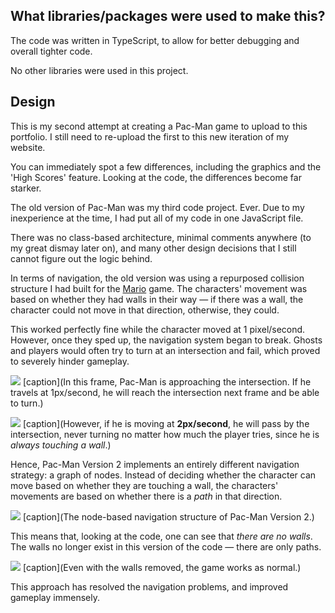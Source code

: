 ## What libraries/packages were used to make this?

The code was written in TypeScript, to allow for better debugging and overall tighter code.

No other libraries were used in this project.

## Design

This is my second attempt at creating a Pac-Man game to upload to this portfolio. I still need to re-upload the first to this new iteration of my website.

You can immediately spot a few differences, including the graphics and the 'High Scores' feature. Looking at the
code, the differences become far starker.

The old version of Pac-Man was my third code project. Ever. Due to my inexperience at the time, I had put all of
my code in one JavaScript file.

There was no class-based architecture, minimal comments anywhere (to my great dismay later on), and many other
design decisions that I still cannot figure out the logic behind.

In terms of navigation, the old version was using a repurposed collision structure I had built for the [Mario](/work/game/luigi) game.
The characters' movement was based on whether they had walls in their way
&#8212; if there was a wall, the character could not move in that direction, otherwise, they could.

This worked perfectly fine while the character moved at 1 pixel/second. However, once they sped up, the
navigation system began to break. Ghosts and players would often try to turn at an intersection and fail, which
proved to severely hinder gameplay.

![](/siteimages/pac/html-content/pacman-pre-hall.png)
[caption](In this frame, Pac-Man is approaching the intersection. If he travels at 1px/second, he will reach the intersection next frame and be able to turn.)

![](/siteimages/pac/html-content/pacman-past-hall.png)
[caption](However, if he is moving at **2px/second**, he will pass by the intersection, never turning no matter how much the player tries, since he is _always touching a wall_.)

Hence, Pac-Man Version 2 implements an entirely different navigation strategy: a graph of nodes. Instead of
deciding whether the character can move based on whether they are touching a wall, the characters' movements
are based on whether there is a _path_ in that direction.

![](/siteimages/pac/html-content/node-map.png)
[caption](The node-based navigation structure of Pac-Man Version 2.)

This means that, looking at the code, one can see that _there are no walls_. The walls no longer exist in
this version of the code &#8212; there are only paths.

![](/siteimages/pac/html-content/node-map-no-walls.png)
[caption](Even with the walls removed, the game works as normal.)

This approach has resolved the navigation problems, and improved gameplay immensely.
